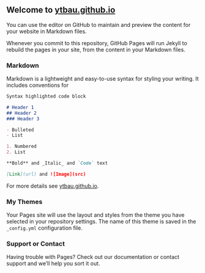 ## Welcome to [ytbau.github.io](https://ytbau.github.io)

You can use the editor on GitHub to maintain and preview the content for your website in Markdown files.

Whenever you commit to this repository, GitHub Pages will run Jekyll to rebuild the pages in your site, from the content in your Markdown files.

### Markdown

Markdown is a lightweight and easy-to-use syntax for styling your writing. It includes conventions for

```markdown
Syntax highlighted code block

# Header 1
## Header 2
### Header 3

- Bulleted
- List

1. Numbered
2. List

**Bold** and _Italic_ and `Code` text

[Link](url) and ![Image](src)
```

For more details see [ytbau.github.io](https://ytbau.github.io).

### My Themes

Your Pages site will use the layout and styles from the theme you have selected in your repository settings. The name of this theme is saved in the `_config.yml` configuration file.

### Support or Contact

Having trouble with Pages? Check out our documentation or contact support and we’ll help you sort it out.
